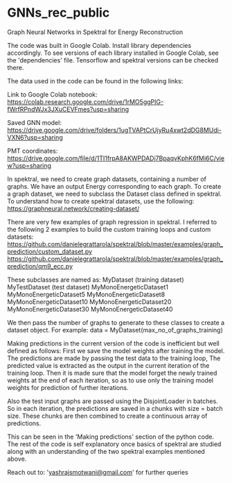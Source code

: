 # GNNs_rec_public

Graph Neural Networks in Spektral for Energy Reconstruction 

The code was built in Google Colab. Install library dependencies accordingly. 
To see versions of each library installed in Google Colab, see the 'dependencies' file. Tensorflow and spektral versions can be checked there.

The data used in the code can be found in the following links:

Link to Google Colab notebook:
https://colab.research.google.com/drive/1rMO5ggPIG-fWrfRPndWJx3JXuCEVFmes?usp=sharing

Saved GNN model:
https://drive.google.com/drive/folders/1ugTVAPtCrUjyRu4xwt2dDG8MUdi-VXN6?usp=sharing

PMT coordinates:
https://drive.google.com/file/d/1TI1frpA8AKWPDADj7BpaqvKphK6fMi6C/view?usp=sharing

In spektral, we need to create graph datasets, containing a number of graphs. We have an output Energy corresponding to each graph.
To create a graph dataset, we need to subclass the Dataset class defined in spektral. To understand how to create spektral datasets, use the following:
https://graphneural.network/creating-dataset/

There are very few examples of graph regression in spektral. I referred to the following 2 examples to build the custom training loops and custom datasets:
https://github.com/danielegrattarola/spektral/blob/master/examples/graph_prediction/custom_dataset.py
https://github.com/danielegrattarola/spektral/blob/master/examples/graph_prediction/qm9_ecc.py

These subclasses are named as:
MyDataset (training dataset)
MyTestDataset (test dataset)
MyMonoEnergeticDataset1
MyMonoEnergeticDataset5
MyMonoEnergeticDataset8
MyMonoEnergeticDataset10
MyMonoEnergeticDataset20
MyMonoEnergeticDataset30
MyMonoEnergeticDataset40


We then pass the number of graphs to generate to these classes to create a dataset object. For example: 
data = MyDataset(max_no_of_graphs_training)

Making predictions in the current version of the code is inefficient but well defined as follows:
First we save the model weights after training the model.
The predictions are made by passing the test data to the training loop, 
The predicted value is extracted as the output in the current iteration of the training loop. Then it is made sure that the model forget the newly trained weights at the end of each iteration, so as to use only the training model weights for prediction of further iterations. 

Also the test input graphs are passed using the DisjointLoader in batches. So in each iteration, the predictions are saved in a chunks with size = batch size. These chunks are then combined to create a continuous array of predictions. 

This can be seen in the 'Making predictions' section of the python code. The rest of the code is self explanatory once basics of spektral are studied along with an understanding of the two spektral examples mentioned above.

Reach out to: 'yashrajsmotwani@gmail.com' for further queries
